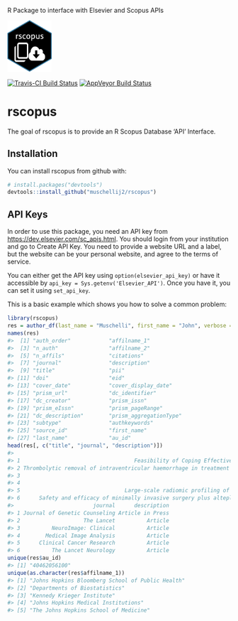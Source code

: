 
<!-- README.md is generated from README.Rmd. Please edit that file -->

R Package to interface with Elsevier and Scopus APIs

<!-- ![Sticker](sticker.png) -->

<img src="sticker.png" width="100">

[![Travis-CI Build
Status](https://travis-ci.org/muschellij2/rscopus.svg?branch=master)](https://travis-ci.org/muschellij2/rscopus)
[![AppVeyor Build
Status](https://ci.appveyor.com/api/projects/status/github/muschellij2/rscopus?branch=master&svg=true)](https://ci.appveyor.com/project/muschellij2/rscopus)

# rscopus

The goal of rscopus is to provide an R Scopus Database ‘API’ Interface.

## Installation

You can install rscopus from github with:

``` r
# install.packages("devtools")
devtools::install_github("muschellij2/rscopus")
```

## API Keys

In order to use this package, you need an API key from
<https://dev.elsevier.com/sc_apis.html>. You should login from your
institution and go to Create API Key. You need to provide a website URL
and a label, but the website can be your personal website, and agree to
the terms of service.

You can either get the API key using `option(elsevier_api_key)` or have
it accessible by `api_key = Sys.getenv('Elsevier_API')`. Once you have
it, you can set it using `set_api_key`.

This is a basic example which shows you how to solve a common problem:

``` r
library(rscopus)
res = author_df(last_name = "Muschelli", first_name = "John", verbose = FALSE)
names(res)
#>  [1] "auth_order"            "affilname_1"          
#>  [3] "n_auth"                "affilname_2"          
#>  [5] "n_affils"              "citations"            
#>  [7] "journal"               "description"          
#>  [9] "title"                 "pii"                  
#> [11] "doi"                   "eid"                  
#> [13] "cover_date"            "cover_display_date"   
#> [15] "prism_url"             "dc_identifier"        
#> [17] "dc_creator"            "prism_issn"           
#> [19] "prism_eIssn"           "prism_pageRange"      
#> [21] "dc_description"        "prism_aggregationType"
#> [23] "subtype"               "authkeywords"         
#> [25] "source_id"             "first_name"           
#> [27] "last_name"             "au_id"
head(res[, c("title", "journal", "description")])
#>                                                                                                                                                                         title
#> 1                                    Feasibility of Coping Effectiveness Training for Caregivers of Children with Autism Spectrum Disorder: a Genetic Counseling Intervention
#> 2 Thrombolytic removal of intraventricular haemorrhage in treatment of severe stroke: results of the randomised, multicentre, multiregion, placebo-controlled CLEAR III trial
#> 3                                                                             PItcHPERFeCT: Primary Intracranial Hemorrhage Probability Estimation using Random Forests on CT
#> 4                                                                   ISLES 2015 - A public evaluation benchmark for ischemic stroke lesion segmentation from multispectral MRI
#> 5                                 Large-scale radiomic profiling of recurrent glioblastoma identifies an imaging predictor for stratifying anti-angiogenic treatment response
#> 6      Safety and efficacy of minimally invasive surgery plus alteplase in intracerebral haemorrhage evacuation (MISTIE): a randomised, controlled, open-label, phase 2 trial
#>                         journal      description
#> 1 Journal of Genetic Counseling Article in Press
#> 2                    The Lancet          Article
#> 3          NeuroImage: Clinical          Article
#> 4        Medical Image Analysis          Article
#> 5      Clinical Cancer Research          Article
#> 6          The Lancet Neurology          Article
unique(res$au_id)
#> [1] "40462056100"
unique(as.character(res$affilname_1))
#> [1] "Johns Hopkins Bloomberg School of Public Health"
#> [2] "Departments of Biostatistics"                   
#> [3] "Kennedy Krieger Institute"                      
#> [4] "Johns Hopkins Medical Institutions"             
#> [5] "The Johns Hopkins School of Medicine"
```
